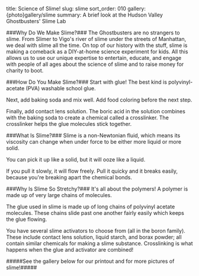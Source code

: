 title: Science of Slime!
slug: slime
sort_order: 010
gallery: {photo}gallery/slime
summary: A brief look at the Hudson Valley Ghostbusters' Slime Lab

###Why Do We Make Slime?###
The Ghostbusters are no strangers to slime. From Slimer to Vigo's river of slime under the streets of Manhattan, we deal with slime all the time. On top of our history with the stuff, slime is making a comeback as a DIY-at-home science experiment for kids. All this allows us to use our unique expertise to entertain, educate, and engage with people of all ages about the science of slime and to raise money for charity to boot.

###How Do You Make Slime?###
Start with glue! The best kind is polyvinyl-acetate (PVA) washable school glue.

Next, add baking soda and mix well. Add food coloring before the next step.

Finally, add contact lens solution. The boric acid in the solution combines with the baking soda to create a chemical called a crosslinker. The crosslinker helps the glue molecules stick together.

###What Is Slime?###
Slime is a non-Newtonian fluid, which means its viscosity can change when under force to be either more liquid or more solid.

You can pick it up like a solid, but it will ooze like a liquid.

If you pull it slowly, it will flow freely. Pull it quicky and it breaks easily, because you're breaking apart the chemical bonds.

###Why Is Slime So Stretchy?###
It's all about the polymers! A polymer is made up of very large chains of molecules.

The glue used in slime is made up of long chains of polyvinyl acetate molecules. These chains slide past one another fairly easily which keeps the glue flowing.

You have several slime activators to choose from (all in the boron family). These include contact lens solution, liquid starch, and borax powder; all contain similar chemicals for making a slime substance. Crosslinking is what happens when the glue and activator are combined!

#####See the gallery below for our printout and for more pictures of slime!#####